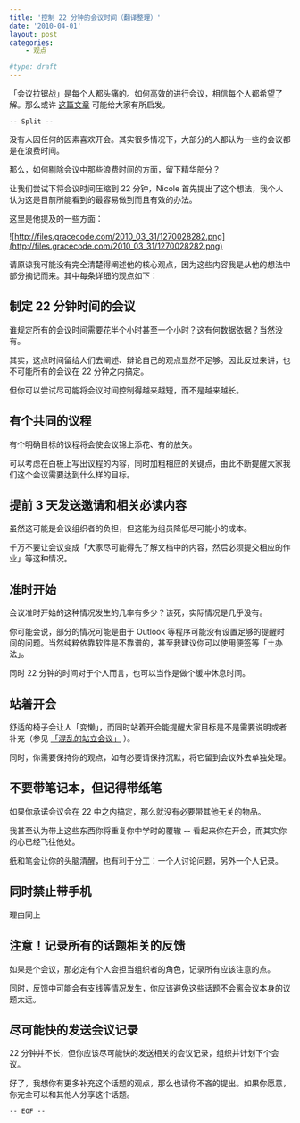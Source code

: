 ```yaml
---
title: '控制 22 分钟的会议时间（翻译整理）'
date: '2010-04-01'
layout: post
categories:
    - 观点

#type: draft
---
```


「会议拉锯战」是每个人都头痛的。如何高效的进行会议，相信每个人都希望了解。那么或许 [这篇文章](http://www.scottberkun.com/blog/2010/the-22-minute-meeting/) 可能给大家有所启发。

`-- Split --`

没有人因任何的因素喜欢开会。其实很多情况下，大部分的人都认为一些的会议都是在浪费时间。

那么，如何剔除会议中那些浪费时间的方面，留下精华部分？

让我们尝试下将会议时间压缩到 22 分钟，Nicole 首先提出了这个想法，我个人认为这是目前所能看到的最容易做到而且有效的办法。

这里是他提及的一些方面：

![http://files.gracecode.com/2010_03_31/1270028282.png](http://files.gracecode.com/2010_03_31/1270028282.png)

请原谅我可能没有完全清楚得阐述他的核心观点，因为这些内容我是从他的想法中部分摘记而来。其中每条详细的观点如下：


## 制定 22 分钟时间的会议

谁规定所有的会议时间需要花半个小时甚至一个小时？这有何数据依据？当然没有。

其实，这点时间留给人们去阐述、辩论自己的观点显然不足够。因此反过来讲，也不可能所有的会议在 22 分钟之内搞定。

但你可以尝试尽可能将会议时间控制得越来越短，而不是越来越长。


## 有个共同的议程

有个明确目标的议程将会使会议锦上添花、有的放矢。

可以考虑在白板上写出议程的内容，同时加粗相应的关键点，由此不断提醒大家我们这个会议需要达到什么样的目标。


## 提前 3 天发送邀请和相关必读内容

虽然这可能是会议组织者的负担，但这能为组员降低尽可能小的成本。

千万不要让会议变成「大家尽可能得先了解文档中的内容，然后必须提交相应的作业」等这种情况。


## 准时开始

会议准时开始的这种情况发生的几率有多少？该死，实际情况是几乎没有。

你可能会说，部分的情况可能是由于 Outlook 等程序可能没有设置足够的提醒时间的问题。当然纯粹依靠软件是不靠谱的，甚至我建议你可以使用便签等「土办法」。

同时 22 分钟的时间对于个人而言，也可以当作是做个缓冲休息时间。


## 站着开会

舒适的椅子会让人「变懒」，而同时站着开会能提醒大家目标是不是需要说明或者补充（参见 [「混乱的站立会议」](http://martinfowler.com/articles/itsNotJustStandingUp.html) ）。

同时，你需要保持你的观点，如有必要请保持沉默，将它留到会议外去单独处理。


## 不要带笔记本，但记得带纸笔

如果你承诺会议会在 22 中之内搞定，那么就没有必要带其他无关的物品。

我甚至认为带上这些东西你将重复你中学时的覆辙 -- 看起来你在开会，而其实你的心已经飞往他处。

纸和笔会让你的头脑清醒，也有利于分工：一个人讨论问题，另外一个人记录。


## 同时禁止带手机

理由同上


## 注意！记录所有的话题相关的反馈

如果是个会议，那必定有个人会担当组织者的角色，记录所有应该注意的点。

同时，反馈中可能会有支线等情况发生，你应该避免这些话题不会离会议本身的议题太远。


## 尽可能快的发送会议记录

22 分钟并不长，但你应该尽可能快的发送相关的会议记录，组织并计划下个会议。

好了，我想你有更多补充这个话题的观点，那么也请你不吝的提出。如果你愿意，你完全可以和其他人分享这个话题。

`-- EOF --`

